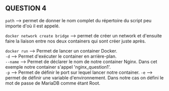 ## QUESTION 4 ##

`path` --> permet de donner le nom complet du répertoire du script peu importe d'où il est appelé.  

`docker network create bridge` --> permet de créer un network et d'ensuite faire la liaison entre nos deux containers qui sont créer juste après.  

`docker run` --> Permet de lancer un container Docker.  
`-d` --> Permet d'exécuter le container en arrière-plan.  
`--name` --> Permet de déclarer le nom de notre container Nginx. Dans cet exemple notre container s'appel 'nginx_question1'.  
`-p` --> Permet de définir le port sur lequel lancer notre container.
`-e` --> permet de définir une variable d'environnement. Dans notre cas on défini le mot de passe de MariaDB comme étant Root.  